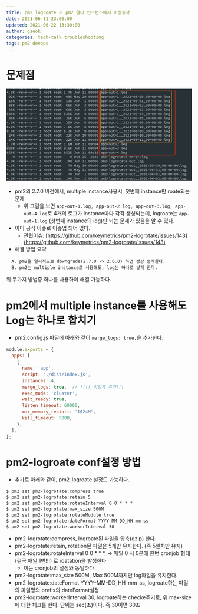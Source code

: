 ```yaml
---
title: pm2 logroate 가 pm2 멀티 인스턴스에서 이상동작
date: 2021-06-11 23:00:00
updated: 2021-06-22 13:30:00
author: gseok
categories: tech-talk troubleshooting
tags: pm2 devops
---
```


# 문제점

![](../../assets/post-images/2021-06-11-Pm2-logroate/01.png)

- pm2의 2.7.0 버전에서, multiple instance사용시, 첫번째 instance만 roate되는 문제
  - 위 그림을 보면 ```app-out-1.log, app-out-2.log, app-out-3.log, app-out-4.log```로 4개의 로그가 instance마다 각각 생성되는데, logroate는 ```app-out-1.log``` (첫번째 instance의 log)만 되는 문제가 있음을 알 수 있다.
- 이미 공식 이슈로 이슈업 되어 있다.
  - 관련이슈: [https://github.com/keymetrics/pm2-logrotate/issues/143](https://github.com/keymetrics/pm2-logrotate/issues/143)
- 해결 방법 요약
```
  A. pm2을 일시적으로 downgrade(2.7.0 -> 2.6.0) 하면 정상 동작한다.
  B. pm2는 multiple instance로 사용해도, log는 하나로 쌓게 한다.
```

위 두가지 방법중 하나를 사용하여 해결 가능하다.


# pm2에서 multiple instance를 사용해도 Log는 하나로 합치기
- pm2.config.js 파일에 아래와 같이 `merge_logs: true,`을 추가한다.

```javascript
module.exports = {
  apps: [
    {
      name: 'app',
      script: './dist/index.js',
      instances: 4,
      merge_logs: true,  // !!!! 이렇게 추가!!!
      exec_mode: 'cluster',
      wait_ready: true,
      listen_timeout: 60000,
      max_memory_restart: '1024M',
      kill_timeout: 5000,
    },
  ],
};

```


# pm2-logroate conf설정 방법
- 추가로 아래와 같이, pm2-logroate 설정도 가능하다.

```
$ pm2 set pm2-logrotate:compress true
$ pm2 set pm2-logrotate:retain 5
$ pm2 set pm2-logrotate:rotateInterval 0 0 * * *
$ pm2 set pm2-logrotate:max_size 500M
$ pm2 set pm2-logrotate:rotateModule true
$ pm2 set pm2-logrotate:dateFormat YYYY-MM-DD_HH-mm-ss
$ pm2 set pm2-logrotate:workerInterval 30

```

- pm2-logrotate:compress, logroate된 파일을 압축(gzip) 한다.
- pm2-logrotate:retain, rotation된 파일은 5개만 유지한다. (즉 5일치만 유지)
- pm2-logrotate:rotateInterval 0 0 * * *, -> 매일 0 시 0분에 한번 cronjob 형태 (결국 매일 1번!!!) 로 roatation을 발생한다
  - 이는 cronjob의 설정와 동일하다
- pm2-logrotate:max_size 500M, Max 500M까지만 log파일을 유지한다.
- pm2-logrotate:dateFormat YYYY-MM-DD_HH-mm-ss, logroate하는 파일의 파일명의 prefix의 dateFormat설정
- pm2-logrotate:workerInterval 30, logroate하는 checke주기로, 위 max-size에 대한 체크를 한다. 단위는 sec(초)이다. 즉 30이면 30초
